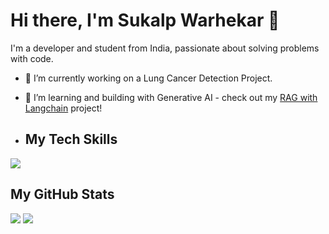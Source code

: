 # Hi there, I'm Sukalp Warhekar 👋

I'm a developer and student from India, passionate about solving problems with code.

- 🔭 I’m currently working on a Lung Cancer Detection Project.
- 🌱 I’m learning and building with Generative AI - check out my [RAG with Langchain](https://github.com/hubsukalp/RAG_with_Langchain) project!

- ## My Tech Skills

<p>
  <img src="https://skillicons.dev/icons?i=python,cpp,c,js,html,css" />
</p>

## My GitHub Stats

<p>
  <img src="https://github-readme-stats.vercel.app/api?username=hubsukalp&show_icons=true&theme=radical" />
  
  <img src="https://github-readme-stats.vercel.app/api/top-langs/?username=hubsukalp&layout=compact&theme=radical" />
</p>

